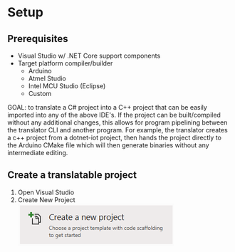 # Setup

## Prerequisites

- Visual Studio w/ .NET Core support components
- Target platform compiler/builder
	- Arduino
	- Atmel Studio
	- Intel MCU Studio (Eclipse)
	- Custom

GOAL: to translate a C# project into a C++ project that can be easily imported into any of the above IDE's. If the project can be built/compiled
without any additional changes, this allows for program pipelining between the translator CLI and another program. For example, the translator creates
a c++ project from a dotnet-iot project, then hands the project directly to the Arduino CMake file which will then generate binaries without any
intermediate editing.


## Create a translatable project

1. Open Visual Studio
2. Create New Project
![](graphics/create-new-project.png)